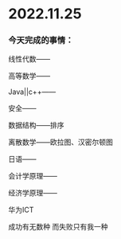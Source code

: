 # 2022.11.25

### 今天完成的事情：

线性代数——

高等数学——

Java||c++——

安全——

数据结构——排序

离散数学——欧拉图、汉密尔顿图

日语——

会计学原理——

经济学原理——

华为ICT

成功有无数种 而失败只有我一种

